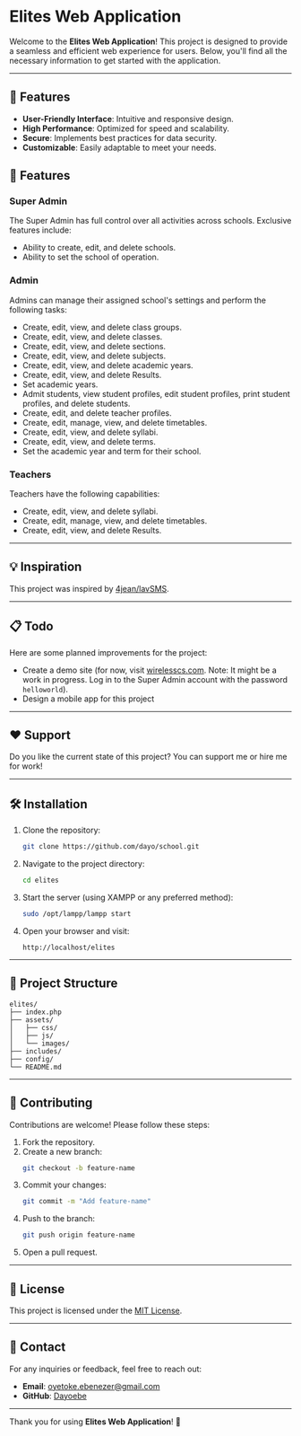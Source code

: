 # Elites Web Application

Welcome to the **Elites Web Application**! This project is designed to provide a seamless and efficient web experience for users. Below, you'll find all the necessary information to get started with the application.

---

## 🚀 Features

- **User-Friendly Interface**: Intuitive and responsive design.
- **High Performance**: Optimized for speed and scalability.
- **Secure**: Implements best practices for data security.
- **Customizable**: Easily adaptable to meet your needs.


## 🏫 Features

### Super Admin
The Super Admin has full control over all activities across schools. Exclusive features include:
- Ability to create, edit, and delete schools.
- Ability to set the school of operation.

### Admin
Admins can manage their assigned school's settings and perform the following tasks:
- Create, edit, view, and delete class groups.
- Create, edit, view, and delete classes.
- Create, edit, view, and delete sections.
- Create, edit, view, and delete subjects.
- Create, edit, view, and delete academic years.
- Create, edit, view, and delete Results.
- Set academic years.
- Admit students, view student profiles, edit student profiles, print student profiles, and delete students.
- Create, edit, and delete teacher profiles.
- Create, edit, manage, view, and delete timetables.
- Create, edit, view, and delete syllabi.
- Create, edit, view, and delete terms.
- Set the academic year and term for their school.

### Teachers
Teachers have the following capabilities:
- Create, edit, view, and delete syllabi.
- Create, edit, manage, view, and delete timetables.
- Create, edit, view, and delete Results.

---

## 💡 Inspiration
This project was inspired by [4jean/lavSMS](https://github.com/4jean/lavSMS).

---

## 📋 Todo
Here are some planned improvements for the project:
- Create a demo site (for now, visit [wirelesscs.com](http://wirelesscs.com). Note: It might be a work in progress. Log in to the Super Admin account with the password `helloworld`).
- Design a mobile app for this project

---

## ❤️ Support
Do you like the current state of this project? You can support me or hire me for work!

---

## 🛠️ Installation

1. Clone the repository:
    ```bash
    git clone https://github.com/dayo/school.git
    ```
2. Navigate to the project directory:
    ```bash
    cd elites
    ```
3. Start the server (using XAMPP or any preferred method):
    ```bash
    sudo /opt/lampp/lampp start
    ```
4. Open your browser and visit:
    ```
    http://localhost/elites
    ```

---

## 📂 Project Structure

```
elites/
├── index.php
├── assets/
│   ├── css/
│   ├── js/
│   └── images/
├── includes/
├── config/
└── README.md
```

---

## 🤝 Contributing

Contributions are welcome! Please follow these steps:

1. Fork the repository.
2. Create a new branch:
    ```bash
    git checkout -b feature-name
    ```
3. Commit your changes:
    ```bash
    git commit -m "Add feature-name"
    ```
4. Push to the branch:
    ```bash
    git push origin feature-name
    ```
5. Open a pull request.

---

## 📜 License

This project is licensed under the [MIT License](LICENSE).

---

## 📧 Contact

For any inquiries or feedback, feel free to reach out:

- **Email**: oyetoke.ebenezer@gmail.com
- **GitHub**: [Dayoebe](https://github.com/Dayoebe)

---

Thank you for using **Elites Web Application**! 🎉
